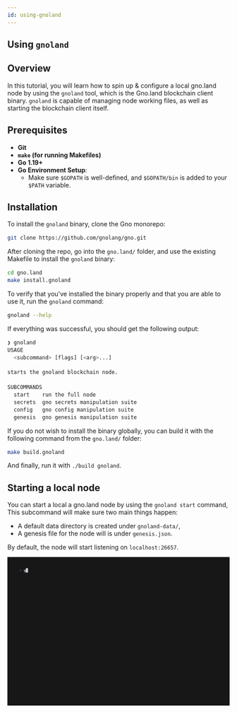 ```yaml
---
id: using-gnoland
---
```


## Using `gnoland`

## Overview

In this tutorial, you will learn how to spin up & configure a local gno.land 
node by using the `gnoland` tool, which is the Gno.land blockchain client binary.
`gnoland` is capable of managing node working files, as well as starting the
blockchain client itself.

## Prerequisites

- **Git**
- **`make` (for running Makefiles)**
- **Go 1.19+**
- **Go Environment Setup**:
    - Make sure `$GOPATH` is well-defined, and `$GOPATH/bin` is added to your `$PATH` variable.

## Installation

To install the `gnoland` binary, clone the Gno monorepo:

```bash
git clone https://github.com/gnolang/gno.git
```

After cloning the repo, go into the `gno.land/` folder, and use the existing
Makefile to install the `gnoland` binary:

```bash
cd gno.land
make install.gnoland
```

To verify that you've installed the binary properly and that you are able to use
it, run the `gnoland` command:

```bash
gnoland --help
```

If everything was successful, you should get the following output:

```bash
❯ gnoland
USAGE
  <subcommand> [flags] [<arg>...]

starts the gnoland blockchain node.

SUBCOMMANDS
  start    run the full node
  secrets  gno secrets manipulation suite
  config   gno config manipulation suite
  genesis  gno genesis manipulation suite
```

If you do not wish to install the binary globally, you can build it with the
following command from the `gno.land/` folder:

```bash
make build.gnoland
```

And finally, run it with `./build gnoland`.

## Starting a local node

You can start a local a gno.land node by using the `gnoland start` command, 
This subcommand will make sure two main things happen:
- A default data directory is created under `gnoland-data/`,
- A genesis file for the node will is under `genesis.json`.

By default, the node will start listening on `localhost:26657`.

![gnoland-start](../assets/getting-started/using-gnoland/gnoland-start-lazy.gif)

